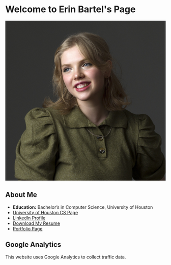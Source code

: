 # Welcome to Erin Bartel's Page

![Your Picture](https://github.com/asstrid123/homePage/raw/666a337cc7985463d305dcd3a4353606e4b91e11/2021-04-12%20Erin%20Bartels%20web%20X4122376.jpg) 

## About Me
- **Education:** Bachelor’s in Computer Science, University of Houston
- [University of Houston CS Page](https://www.cs.uh.edu)
- [LinkedIn Profile](https://www.linkedin.com/in/erin-bartels-167079205/)
- [Download My Resume](https://github.com/asstrid123/homePage/raw/666a337cc7985463d305dcd3a4353606e4b91e11/%2B123-456-7890.pdf)
- [Portfolio Page](portfolio.md)
## Google Analytics
This website uses Google Analytics to collect traffic data.
<!-- Google tag (gtag.js) -->

